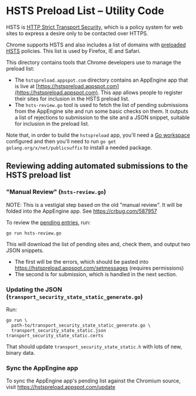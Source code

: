 # HSTS Preload List – Utility Code

HSTS is [HTTP Strict Transport Security](https://en.wikipedia.org/wiki/HTTP_Strict_Transport_Security), which is a policy system for web sites to express a desire only to be contacted over HTTPS.

Chrome supports HSTS and also includes a list of domains with [preloaded HSTS](https://hstspreload.appspot.com) policies. This list is used by Firefox, IE and Safari.

This directory contains tools that Chrome developers use to manage the preload list:

* The `hstspreload.appspot.com` directory contains an AppEngine app that is live at [https://hstspreload.appspot.com](https://hstspreload.appspot.com). This app allows people to register their sites for inclusion in the HSTS preload list.
* The `hsts-review.go` tool is used to fetch the list of pending submissions from the AppEngine site and run some basic checks on them. It outputs a list of rejections to submission to the site and a JSON snippet, suitable for inclusion in the preload list.

Note that, in order to build the `hstspreload` app, you'll need a [Go workspace](https://golang.org/doc/code.html#Workspaces) configured and then you'll need to run `go get golang.org/x/net/publicsuffix` to install a needed package.

## Reviewing adding automated submissions to the HSTS preload list

### "Manual Review" (`hsts-review.go`)

NOTE: This is a vestigial step based on the old "manual review". It will be folded into the AppEngine app. See https://crbug.com/587957

To review the [pending entries](https://hstspreload.appspot.com/pending), run:

    go run hsts-review.go

This will download the list of pending sites and, check them, and output two JSON snippets.

- The first will be the errors, which should be pasted into https://hstspreload.appspot.com/setmessages (requires permissions)
- The second is for submission, which is handled in the next section.

### Updating the JSON (`transport_security_state_static_generate.go`)

Run:

    go run \
      path-to/transport_security_state_static_generate.go \
      transport_security_state_static.json transport_security_state_static.certs

That should update `transport_security_state_static.h` with lots of new, binary data.

### Sync the AppEngine app

To sync the AppEngine app's pending list against the Chromium source, visit <https://hstspreload.appspot.com/update>